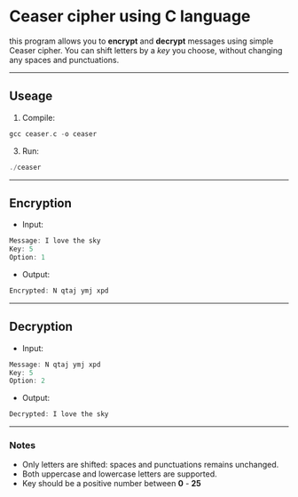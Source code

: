 # Ceaser cipher using C language

this program allows you to **encrypt** and **decrypt** messages using simple Ceaser cipher.
You can shift letters by a *key* you choose, without changing any spaces and punctuations.


---
## Useage
1. Compile:
```c
gcc ceaser.c -o ceaser
```
3. Run:
```c
./ceaser
```
---
## Encryption
- Input:
```c
Message: I love the sky
Key: 5
Option: 1
```
- Output:
```c
Encrypted: N qtaj ymj xpd
```

---
## Decryption
- Input:
```c
Message: N qtaj ymj xpd
Key: 5
Option: 2
```
- Output:
```c
Decrypted: I love the sky
```

---
### Notes
- Only letters are shifted: spaces and punctuations remains unchanged.
- Both uppercase and lowercase letters are supported.
- Key should be a positive number between **0** - **25**






